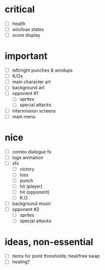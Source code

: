# critical
- [ ] health
- [ ] win/lose states
- [ ] score display

# important
- [ ] left/right punches & windups
- [ ] K/Os
- [ ] main character art
- [ ] background art
- [ ] opponent #1
	- [ ] sprites
	- [ ] special attacks
- [ ] intermission screens
- [ ] main menu

# nice
- [ ] combo dialogue fx
- [ ] logo animation
- [ ] sfx
	- [ ] victory
	- [ ] loss
	- [ ] punch
	- [ ] hit (player)
	- [ ] hit (opponent)
	- [ ] K.O.
- [ ] background music
- [ ] opponent #2
	- [ ] sprites
	- [ ] special attacks

# ideas, non-essential
- [ ] items for point thresholds; heal/free swap
- [ ] healing?
